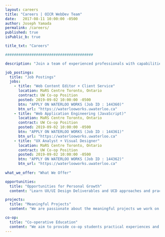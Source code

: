 ```yaml
---
layout: careers
title: "Careers | OICR WebDev Team"
date:   2017-08-11 10:00:00 -0500
author: Joseph Yamada
permalink: /careers/
published: true
isPublic_b: true

title_txt: "Careers"

########################################

description: "Join a team of experienced professionals with capabilities that range from UX design, bioinformatics training, international research, online engagement, and application development of online tools for large cancer-related topics and data sets."

job_postings:
  title: "Job Postings"
  jobs:
    - title: "Web Content Editor + Client Service" 
      location: MaRS Centre Toronto, Ontario
      contract: UW Co-op Position
      posted: 2019-09-02 10:00:00 -0500
      btn: "APPLY ON WATERLOO WORKS (Job ID : 144360)"
      btn_url: "https://waterlooworks.uwaterloo.ca"
    - title: "Web Application Engineering (JavaScript)" 
      location: MaRS Centre Toronto, Ontario
      contract: UW Co-op Position
      posted: 2019-09-02 10:00:00 -0500
      btn: "APPLY ON WATERLOO WORKS (Job ID : 144361)"
      btn_url: "https://waterlooworks.uwaterloo.ca"
    - title: "UX Analyst + Visual Designer" 
      location: MaRS Centre Toronto, Ontario
      contract: UW Co-op Position
      posted: 2019-09-02 10:00:00 -0500
      btn: "APPLY ON WATERLOO WORKS (Job ID : 144362)"
      btn_url: "https://waterlooworks.uwaterloo.ca"
      
what_we_offer: "What We Offer"

opportunities:
  title: "Opportunities for Personal Growth"
  content: "Learn UX/UI Design Deliverables and UCD approaches and practices.  Learn MERN+J (Mongo, Express, ReactJS/Redux, NodeJS/Koa/ExpressJS, Static - Jekyll), LAMP+D (Linux,Apache, MySQL, PHP, CMS - Drupal); Invision, Slack, Jira, Confluence, GitHub, Docker, Apache Solr."

projects:
  title: "Meaningful Projects"
  content: "We are passionate about the meaningful projects we work on that empower the cancer research community with high-quality tools and websites that engage their target users. An estimated 1 in 2 Canadians will develop cancer in their lifetime, and about 1 in 4 Canadians will die of cancer. We use technologies to assist in understanding the disease that affects us all. "

co-op:
  title: "Co-operative Education"
  content: "We aim to provide co-op students practical experiences and practices that enable them to become quickly knowledge and useful, delivering real solutions and deliverables that are valued and used within a web-based software engineering approach to deliver quaility UI/UX software results.  We seek students who perform responsibly and effectively with mentorship and team resources to support learning and growth. "
---
```

